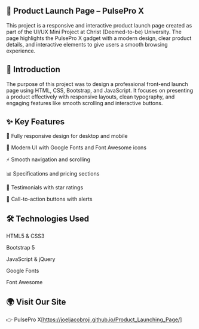 ## 🚀 Product Launch Page – PulsePro X
This project is a responsive and interactive product launch page created as part of the UI/UX Mini Project at Christ (Deemed-to-be) University. The page highlights the PulsePro X gadget with a modern design, clear product details, and interactive elements to give users a smooth browsing experience.

## 📖 Introduction
The purpose of this project was to design a professional front-end launch page using HTML, CSS, Bootstrap, and JavaScript. It focuses on presenting a product effectively with responsive layouts, clean typography, and engaging features like smooth scrolling and interactive buttons.

## ✨ Key Features

📱 Fully responsive design for desktop and mobile

🎨 Modern UI with Google Fonts and Font Awesome icons

⚡ Smooth navigation and scrolling

📊 Specifications and pricing sections

💬 Testimonials with star ratings

🎯 Call-to-action buttons with alerts

## 🛠 Technologies Used

HTML5 & CSS3

Bootstrap 5

JavaScript & jQuery

Google Fonts

Font Awesome

## 🌍 Visit Our Site
👉 PulsePro X[https://joeljacobroji.github.io/Product_Launching_Page/]
